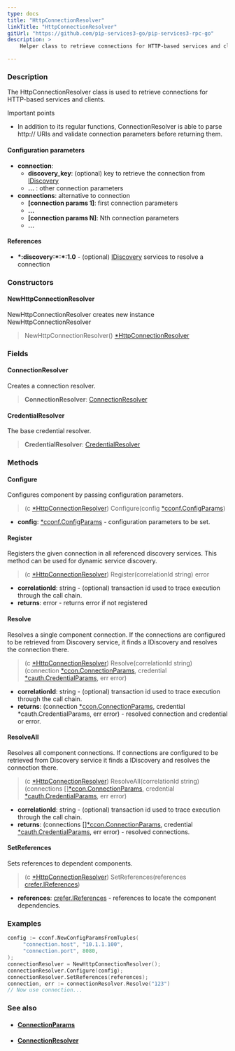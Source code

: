 ```yaml
---
type: docs
title: "HttpConnectionResolver"
linkTitle: "HttpConnectionResolver"
gitUrl: "https://github.com/pip-services3-go/pip-services3-rpc-go"
description: >
    Helper class to retrieve connections for HTTP-based services and clients.

---
```


### Description

The HttpConnectionResolver class is used to retrieve connections for HTTP-based services and clients.

Important points

- In addition to its regular functions, ConnectionResolver is able to parse http:// URIs and validate connection parameters before returning them.

#### Configuration parameters

- **connection**:    
    - **discovery_key**: (optional) key to retrieve the connection from [IDiscovery](../../../components/connect/idiscovery)
    - **...** : other connection parameters
- **connections**: alternative to connection
    - **[connection params 1]**: first connection parameters
    -  **...**
    - **[connection params N]**: Nth connection parameters
    -  **...**


#### References

- **\*:discovery:\*:\*:1.0** - (optional) [IDiscovery](../../../components/connect/idiscovery) services to resolve a connection

### Constructors

#### NewHttpConnectionResolver
NewHttpConnectionResolver creates new instance NewHttpConnectionResolver

> NewHttpConnectionResolver() [*HttpConnectionResolver]()


### Fields

<span class="hide-title-link">

#### ConnectionResolver
Creates a connection resolver.
> **ConnectionResolver**: [ConnectionResolver](../../../components/connect/connection_resolver)

#### CredentialResolver
The base credential resolver.
> **CredentialResolver**: [CredentialResolver](../../../components/auth/credential_resolver)

</span>


### Methods

#### Configure
Configures component by passing configuration parameters.

> (c [*HttpConnectionResolver]()) Configure(config [*cconf.ConfigParams](../../../commons/config/config_params))

- **config**: [*cconf.ConfigParams](../../../commons/config/config_params) - configuration parameters to be set.


#### Register
Registers the given connection in all referenced discovery services. This method can be used for dynamic service discovery.

> (c [*HttpConnectionResolver]()) Register(correlationId string) error

- **correlationId**: string - (optional) transaction id used to trace execution through the call chain.
- **returns**: error - returns error if not registered

#### Resolve
Resolves a single component connection. If the connections are configured to be retrieved from Discovery service,
it finds a IDiscovery and resolves the connection there.

> (c [*HttpConnectionResolver]()) Resolve(correlationId string) (connection [*ccon.ConnectionParams](../../../components/connect/connection_params), credential [*cauth.CredentialParams](../../../components/auth/credential_params), err error)

- **correlationId**: string - (optional) transaction id used to trace execution through the call chain.
- **returns**: (connection [*ccon.ConnectionParams](../../../components/connect/connection_params), credential *cauth.CredentialParams, err error) - resolved connection and credential or error.


#### ResolveAll
Resolves all component connections. If connections are configured to be retrieved from Discovery service it finds a IDiscovery and resolves the connection there.

> (c [*HttpConnectionResolver]()) ResolveAll(correlationId string) (connections [][*ccon.ConnectionParams](../../../components/connect/connection_params), credential [*cauth.CredentialParams](../../../components/auth/credential_params), err error)

- **correlationId**: string - (optional) transaction id used to trace execution through the call chain.
- **returns**: (connections [][*ccon.ConnectionParams](../../../components/connect/connection_params), credential [*cauth.CredentialParams](../../../components/auth/credential_params), err error) - resolved connections.


#### SetReferences
Sets references to dependent components.

> (c [*HttpConnectionResolver]()) SetReferences(references [crefer.IReferences](../../../commons/refer/ireferences))

- **references**: [crefer.IReferences](../../../commons/refer/ireferences) - references to locate the component dependencies.

### Examples

```go
config := cconf.NewConfigParamsFromTuples(
     "connection.host", "10.1.1.100",
     "connection.port", 8080,
);
connectionResolver = NewHttpConnectionResolver();
connectionResolver.Configure(config);
connectionResolver.SetReferences(references);
connection, err := connectionResolver.Resolve("123")
// Now use connection...
```


### See also
- #### [ConnectionParams](../../../components/connect/connection_params)
- #### [ConnectionResolver](../../../components/connect/connection_resolver)
